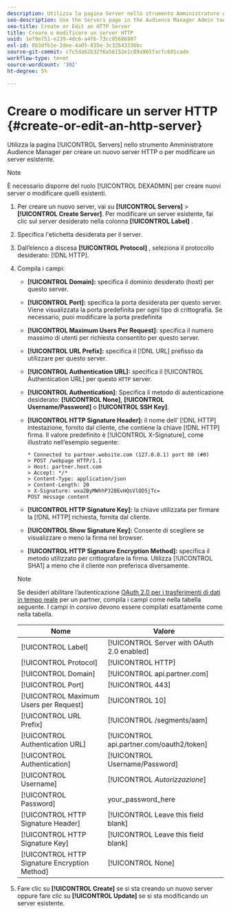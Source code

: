 ```yaml
---
description: Utilizza la pagina Server nello strumento Amministratore Audience Manager per creare un nuovo server HTTP o per modificare un server esistente.
seo-description: Use the Servers page in the Audience Manager Admin tool to create a new HTTP server or to edit an existing server.
seo-title: Create or Edit an HTTP Server
title: Creare o modificare un server HTTP
uuid: 1ef0e751-e239-4dc6-a4f6-73cc05686807
exl-id: 8b3dfb1e-2dee-4a05-835e-3c32643336bc
source-git-commit: c7c5da62b32f6a56152e1c09a965facfc601cade
workflow-type: tm+mt
source-wordcount: '302'
ht-degree: 5%

---
```


# Creare o modificare un server HTTP {#create-or-edit-an-http-server}

Utilizza la pagina [!UICONTROL Servers] nello strumento Amministratore Audience Manager per creare un nuovo server HTTP o per modificare un server esistente.

>[!NOTE]
>
>È necessario disporre del ruolo [!UICONTROL DEXADMIN] per creare nuovi server o modificare quelli esistenti.

1. Per creare un nuovo server, vai su **[!UICONTROL Servers]** > **[!UICONTROL Create Server]**. Per modificare un server esistente, fai clic sul server desiderato nella colonna **[!UICONTROL Label]** .
1. Specifica l&#39;etichetta desiderata per il server.
1. Dall’elenco a discesa **[!UICONTROL Protocol]** , seleziona il protocollo desiderato: [!DNL HTTP].
1. Compila i campi:

   * **[!UICONTROL Domain]:** specifica il dominio desiderato (host) per questo server.
   * **[!UICONTROL Port]:** specifica la porta desiderata per questo server. Viene visualizzata la porta predefinita per ogni tipo di crittografia. Se necessario, puoi modificare la porta predefinita
   * **[!UICONTROL Maximum Users Per Request]:** specifica il numero massimo di utenti per richiesta consentito per questo server.
   * **[!UICONTROL URL Prefix]:** specifica il  [!DNL URL] prefisso da utilizzare per questo server.
   * **[!UICONTROL Authentication URL]:** specifica il  [!UICONTROL Authentication URL] per questo  `HTTP` server.
   * **[!UICONTROL Authentication]:** Specifica il metodo di autenticazione desiderato:  **[!UICONTROL None]**,  **[!UICONTROL Username/Password]** o  **[!UICONTROL SSH Key]**.
   * **[!UICONTROL HTTP Signature Header]:** il nome dell’ [!DNL HTTP] intestazione, fornito dal cliente, che contiene la chiave  [!DNL HTTP] firma. Il valore predefinito è [!UICONTROL X-Signature], come illustrato nell’esempio seguente:

      ```
      * Connected to partner.website.com (127.0.0.1) port 80 (#0)
      > POST /webpage HTTP/1.1
      > Host: partner.host.com
      > Accept: */*
      > Content-Type: application/json
      > Content-Length: 20
      > X-Signature: wxa2ByMWhhP328EvHQsVlOD5jTc=
      POST message content
      ```

   * **[!UICONTROL HTTP Signature Key]:** la chiave utilizzata per firmare la  [!DNL HTTP] richiesta, fornita dal cliente.
   * **[!UICONTROL Show Signature Key]:** Consente di scegliere se visualizzare o meno la firma nel browser.
   * **[!UICONTROL HTTP Signature Encryption Method]:** specifica il metodo utilizzato per crittografare la firma. Utilizza [!UICONTROL SHA1] a meno che il cliente non preferisca diversamente.

   >[!NOTE]
   >
   >Se desideri abilitare l’autenticazione [OAuth 2.0 per i trasferimenti di dati in tempo reale](https://experienceleague.adobe.com/docs/audience-manager/user-guide/implementation-integration-guides/receiving-audience-data/real-time-outbound-transfers/oauth-in-outbound-transfers.html?lang=en) per un partner, compila i campi come nella tabella seguente. I campi in *corsivo* devono essere compilati esattamente come nella tabella.

   | Nome | Valore |
   |---|---|
   | [!UICONTROL Label] | [!UICONTROL Server with OAuth 2.0 enabled] |
   | [!UICONTROL Protocol] | [!UICONTROL HTTP] |
   | [!UICONTROL Domain] | [!UICONTROL api.partner.com] |
   | [!UICONTROL Port] | [!UICONTROL 443] |
   | [!UICONTROL Maximum Users per Request] | [!UICONTROL 10] |
   | [!UICONTROL URL Prefix] | [!UICONTROL /segments/aam] |
   | [!UICONTROL Authentication URL] | [!UICONTROL api.partner.com/oauth2/token] |
   | [!UICONTROL Authentication] | [!UICONTROL Username/Password] |
   | [!UICONTROL Username] | [!UICONTROL *Autorizzazione*] |
   | [!UICONTROL Password] | your_password_here |
   | [!UICONTROL HTTP Signature Header] | [!UICONTROL Leave this field blank] |
   | [!UICONTROL HTTP Signature Key] | [!UICONTROL Leave this field blank] |
   | [!UICONTROL HTTP Signature Encryption Method] | [!UICONTROL None] |

1. Fare clic su **[!UICONTROL Create]** se si sta creando un nuovo server oppure fare clic su **[!UICONTROL Update]** se si sta modificando un server esistente.

